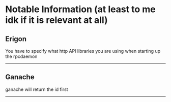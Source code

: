# Notable Information (at least to me idk if it is relevant at all)


## Erigon

You have to specify what http API libraries you are using when starting up the rpcdaemon

---

## Ganache 

ganache will return the id first

---
